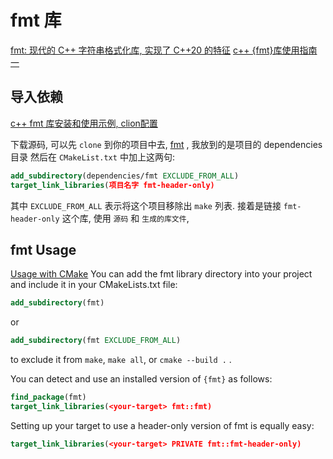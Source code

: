 # fmt 库

[fmt: 现代的 C++ 字符串格式化库, 实现了 C++20 的特征](https://www.jianshu.com/p/fdca0fde50ac)
[c++ {fmt}库使用指南一](https://blog.csdn.net/qq_33944628/article/details/129943438)

## 导入依赖

[c++ fmt 库安装和使用示例, clion配置](https://www.jianshu.com/p/fdca0fde50ac)

下载源码, 可以先 `clone` 到你的项目中去, [fmt](https://github.com/fmtlib/fmt) ,
我放到的是项目的 dependencies 目录
然后在 `CMakeList.txt` 中加上这两句:

```cmake
add_subdirectory(dependencies/fmt EXCLUDE_FROM_ALL)
target_link_libraries(项目名字 fmt-header-only)
```

其中 `EXCLUDE_FROM_ALL` 表示将这个项目移除出 `make` 列表.
接着是链接 `fmt-header-only` 这个库, 使用 `源码` 和 `生成的库文件`,

## fmt Usage

[Usage with CMake](https://fmt.dev/latest/usage.html)
You can add the fmt library directory into your project and include it in your CMakeLists.txt file:

```cmake
add_subdirectory(fmt)
```

or

```cmake
add_subdirectory(fmt EXCLUDE_FROM_ALL)
```

to exclude it from `make`, `make all`, or `cmake --build .` .

You can detect and use an installed version of `{fmt}` as follows:

```cmake
find_package(fmt)
target_link_libraries(<your-target> fmt::fmt)
```

Setting up your target to use a header-only version of fmt is equally easy:

```cmake
target_link_libraries(<your-target> PRIVATE fmt::fmt-header-only)
```
